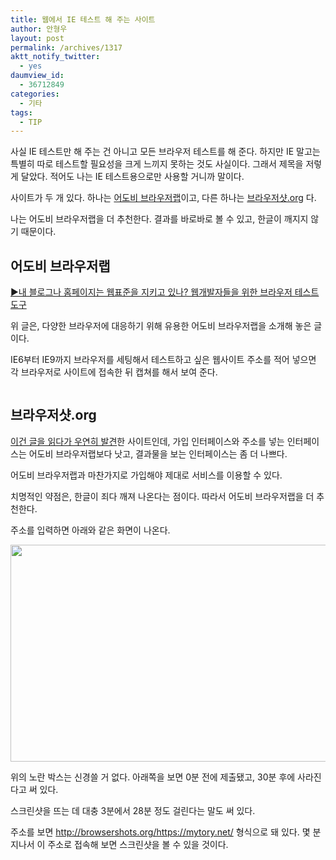 ```yaml
---
title: 웹에서 IE 테스트 해 주는 사이트
author: 안형우
layout: post
permalink: /archives/1317
aktt_notify_twitter:
  - yes
daumview_id:
  - 36712849
categories:
  - 기타
tags:
  - TIP
---
```

사실 IE 테스트만 해 주는 건 아니고 모든 브라우저 테스트를 해 준다. 하지만 IE 말고는 특별히 따로 테스트할 필요성을 크게 느끼지 못하는 것도 사실이다. 그래서 제목을 저렇게 달았다. 적어도 나는 IE 테스트용으로만 사용할 거니까 말이다.

사이트가 두 개 있다. 하나는 [어도비 브라우저랩][1]이고, 다른 하나는 [브라우저샷.org][2] 다.

나는 어도비 브라우저랩을 더 추천한다. 결과를 바로바로 볼 수 있고, 한글이 깨지지 않기 때문이다.

## 어도비 브라우저랩

[▶내 블로그나 홈페이지는 웹표준을 지키고 있나? 웹개발자들을 위한 브라우저 테스트 도구][3]

위 글은, 다양한 브라우저에 대응하기 위해 유용한 어도비 브라우저랩을 소개해 놓은 글이다.

IE6부터 IE9까지 브라우저를 세팅해서 테스트하고 싶은 웹사이트 주소를 적어 넣으면 각 브라우저로 사이트에 접속한 뒤 캡쳐를 해서 보여 준다.

<p style="text-align: center;">
  <img class=" aligncenter" src="https://mytory.net/uploads/legacy/adobe-browser-lab.png" alt="" />
</p>

## 브라우저샷.org

[이건 글을 읽다가 우연히 발견][4]한 사이트인데, 가입 인터페이스와 주소를 넣는 인터페이스는 어도비 브라우저랩보다 낫고, 결과물을 보는 인터페이스는 좀 더 나쁘다.

어도비 브라우저랩과 마찬가지로 가입해야 제대로 서비스를 이용할 수 있다.

치명적인 약점은, 한글이 죄다 깨져 나온다는 점이다. 따라서 어도비 브라우저랩을 더 추천한다.

주소를 입력하면 아래와 같은 화면이 나온다.

<img class="aligncenter" src="https://mytory.net/uploads/legacy/browsershots.org.png" alt="" width="1027" height="347" />

위의 노란 박스는 신경쓸 거 없다. 아래쪽을 보면 0분 전에 제출됐고, 30분 후에 사라진다고 써 있다.

스크린샷을 뜨는 데 대충 3분에서 28분 정도 걸린다는 말도 써 있다.

주소를 보면 http://browsershots.org/https://mytory.net/ 형식으로 돼 있다. 몇 분 지나서 이 주소로 접속해 보면 스크린샷을 볼 수 있을 것이다.

 [1]: https://browserlab.adobe.com
 [2]: http://browsershots.org
 [3]: http://www.think-tank.co.kr/126
 [4]: http://speckyboy.com/2011/06/05/useful-tools-to-check-cross-browser-compatibility-issues/